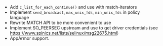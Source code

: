 * Add `c_list_for_each_continue()` and use with match-iterators
* Implement `send_broadcast`, `max_unix_fds`, `min_unix_fds` in policy language
* Rewrite MATCH API to be more convenient to use
* Implement SO_PEERSEC upstream and use to get driver credentials (see https://www.spinics.net/lists/selinux/msg22675.html)
* AppArmor support.